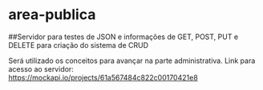 # area-publica

##Servidor para testes de JSON e informações de GET, POST, PUT e DELETE para criação do sistema de CRUD

Será utilizado os conceitos para avançar na parte administrativa. Link para acesso ao servidor:
https://mockapi.io/projects/61a567484c822c00170421e8
